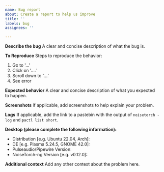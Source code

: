 ```yaml
---
name: Bug report
about: Create a report to help us improve
title: ''
labels: bug
assignees: ''

---
```


**Describe the bug**
A clear and concise description of what the bug is.

**To Reproduce**
Steps to reproduce the behavior:
1. Go to '...'
2. Click on '....'
3. Scroll down to '....'
4. See error

**Expected behavior**
A clear and concise description of what you expected to happen.

**Screenshots**
If applicable, add screenshots to help explain your problem.

**Logs**
If applicable, add the link to a pastebin with the output of `noisetorch -log` and `pactl list short`.

**Desktop (please complete the following information):**
 - Distribution [e.g. Ubuntu 22.04, Arch]: 
 - DE [e.g. Plasma 5.24.5, GNOME 42.0]: 
 - Pulseaudio/Pipewire Version: 
 - NoiseTorch-ng Version [e.g. v0.12.0]:

**Additional context**
Add any other context about the problem here.
